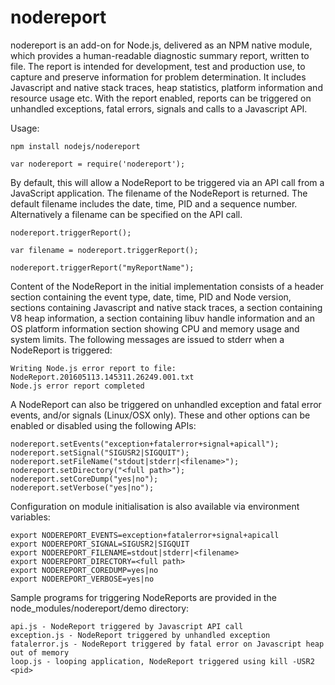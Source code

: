 # nodereport

nodereport is an add-on for Node.js, delivered as an NPM native module,
which provides a human-readable diagnostic summary report, written
to file. The report is intended for development, test and production
use, to capture and preserve information for problem determination.
It includes Javascript and native stack traces, heap statistics,
platform information and resource usage etc. With the report enabled,
reports can be triggered on unhandled exceptions, fatal errors, signals
and calls to a Javascript API.

Usage:

    npm install nodejs/nodereport

    var nodereport = require('nodereport');

By default, this will allow a NodeReport to be triggered via an API
call from a JavaScript application. The filename of the NodeReport is
returned. The default filename includes the date, time, PID and a
sequence number. Alternatively a filename can be specified on the API call.

    nodereport.triggerReport();

    var filename = nodereport.triggerReport();

    nodereport.triggerReport("myReportName");

Content of the NodeReport in the initial implementation consists of a
header section containing the event type, date, time, PID and Node version,
sections containing Javascript and native stack traces, a section containing
V8 heap information, a section containing libuv handle information and an OS
platform information section showing CPU and memory usage and system limits.
The following messages are issued to stderr when a NodeReport is triggered:

    Writing Node.js error report to file: NodeReport.201605113.145311.26249.001.txt
    Node.js error report completed

A NodeReport can also be triggered on unhandled exception and fatal error
events, and/or signals (Linux/OSX only). These and other options can be 
enabled or disabled using the following APIs:

    nodereport.setEvents("exception+fatalerror+signal+apicall");
    nodereport.setSignal("SIGUSR2|SIGQUIT");
    nodereport.setFileName("stdout|stderr|<filename>");
    nodereport.setDirectory("<full path>");
    nodereport.setCoreDump("yes|no");
    nodereport.setVerbose("yes|no");

Configuration on module initialisation is also available via environment variables:

    export NODEREPORT_EVENTS=exception+fatalerror+signal+apicall
    export NODEREPORT_SIGNAL=SIGUSR2|SIGQUIT
    export NODEREPORT_FILENAME=stdout|stderr|<filename>
    export NODEREPORT_DIRECTORY=<full path>
    export NODEREPORT_COREDUMP=yes|no
    export NODEREPORT_VERBOSE=yes|no

Sample programs for triggering NodeReports are provided in the
node_modules/nodereport/demo directory:

    api.js - NodeReport triggered by Javascript API call
    exception.js - NodeReport triggered by unhandled exception
    fatalerror.js - NodeReport triggered by fatal error on Javascript heap out of memory
    loop.js - looping application, NodeReport triggered using kill -USR2 <pid>
